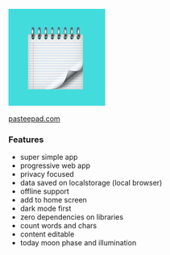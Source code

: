 ![pasteePad](https://github.com/glauberramos/pastee/blob/master/icon-192x192.png?raw=true?raw=true)

<p align="left"><a href="https://pasteepad.com">pasteepad.com</a></p>

### Features

- super simple app
- progressive web app
- privacy focused
- data saved on localstorage (local browser)
- offline support
- add to home screen
- dark mode first
- zero dependencies on libraries
- count words and chars
- content editable
- today moon phase and illumination
